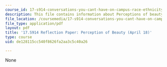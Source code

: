 ```yaml
---
course_id: 17-s914-conversations-you-cant-have-on-campus-race-ethnicity-gender-and-identity-spring-2012
description: This file contains information about Perceptions of beauty.
file_location: /coursemedia/17-s914-conversations-you-cant-have-on-campus-race-ethnicity-gender-and-identity-spring-2012/de128115cc540f8626fa2aa3c5c40a26_MIT17_S914S12_beauty1.pdf
file_type: application/pdf
layout: pdf
title: '17.S914 Reflection Paper: Perception of Beauty (April 18)'
type: course
uid: de128115cc540f8626fa2aa3c5c40a26

---
```

None